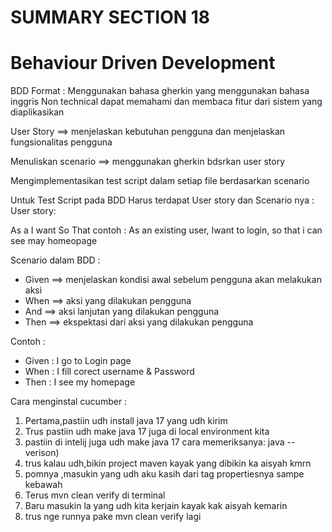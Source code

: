 # SUMMARY SECTION 18
# Behaviour Driven Development

BDD Format : Menggunakan bahasa gherkin yang menggunakan bahasa inggris Non technical dapat memahami dan membaca fitur dari sistem yang diaplikasikan

User Story ==> menjelaskan kebutuhan pengguna dan menjelaskan fungsionalitas pengguna

Menuliskan scenario ==> menggunakan gherkin bdsrkan user story

Mengimplementasikan test script dalam setiap file berdasarkan scenario

Untuk Test Script pada BDD Harus terdapat User story dan Scenario nya : User story:

As a
I want
So That
contoh : As an existing user, Iwant to login, so that i can see may homeopage

Scenario dalam BDD :

- Given ==> menjelaskan kondisi awal sebelum pengguna akan melakukan aksi
- When ==> aksi yang dilakukan pengguna
- And ==> aksi lanjutan yang dilakukan pengguna
- Then ==> ekspektasi dari aksi yang dilakukan pengguna

Contoh :

- Given : I go to Login page
- When : I fill corect username & Password
- Then : I see my homepage

Cara menginstal cucumber :

1. Pertama,pastiin udh install java 17 yang udh kirim
2. Trus pastiin udh make java 17 juga di local environment kita
3. pastiin di intelij juga udh make java 17 cara memeriksanya: java --verison)
4. trus kalau udh,bikin project maven kayak yang dibikin ka aisyah kmrn
5. pomnya ,masukin yang udh aku kasih dari tag propertiesnya sampe kebawah
6. Terus mvn clean verify di terminal
7. Baru masukin la yang udh kita kerjain kayak kak aisyah kemarin
8. trus nge runnya pake mvn clean verify lagi